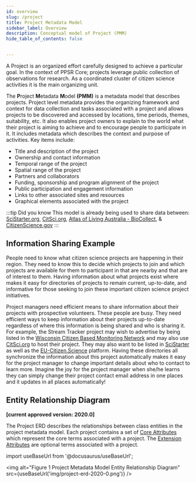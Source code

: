 ```yaml
---
id: overview
slug: /project
title: Project Metadata Model
sidebar_label: Overview
description: Conceptual model of Project (PMM)
hide_table_of_contents: false


---
```

A Project is an organized effort carefully designed to achieve a particular goal. In the context of PPSR Core; projects leverage public collection of observations for research. As a coordinated cluster of citizen science activities it is the main organizing unit.

The **P**roject **M**etadata **M**odel **(PMM)** is a metadata model that describes projects. Project level metadata provides the organizing framework and context for data collection and tasks associated with a project and allows projects to be discovered and accessed by locations, time periods, themes, suitability, etc. It also enables project owners to explain to the world what their project is aiming to achieve and to encourage people to participate in it. It includes metadata which describes the context and purpose of activities. Key items include:

- Title and description of the project
- Ownership and contact information
- Temporal range of the project
- Spatial range of the project
- Partners and collaborators
- Funding, sponsorship and program alignment of the project
- Public participation and engagement information
- Links to other associated sites and resources
- Graphical elements associated with the project



:::tip Did you know
This model is already being used to share data between: [SciStarter.org](https://scistarter.org/), [CitSci.org](https://www.citsci.org/), [Atlas of Living Australia - BioCollect](https://ala.org.au/biocollect/), & [CitizenScience.gov](https://www.citizenscience.gov/)
:::

## Information Sharing Example

People need to know what citizen science projects are happening in their region. They need to know this to decide which projects to join and which projects are available for them to participant in that are nearby and that are of interest to them. Having information about what projects exist where makes it easy for directories of projects to remain current, up-to-date, and informative for those seeking to join these important citizen science project initiatives.

Project managers need efficient means to share information about their projects with prospective volunteers. These people are busy. They need efficient ways to keep information about their projects up-to-date regardless of where this information is being shared and who is sharing it. For example, the Stream Tracker project may wish to advertise by being listed in the [Wisconsin Citizen Based Monitoring Network](http://wiatri.net/cbm/) and may also use [CitSci.org](https://www.citsci.org/) to host their project. They may also want to be listed in [SciStarter](https://scistarter.org/) as well as the [EU-Citizen.Science](https://eu-citizen.science/) platform. Having these directories all synchronize the information about this project automatically makes it easy for the project manager to change important details about who to contact to learn more. Imagine the joy for the project manager when she/he learns they can simply change their project contact email address in one places and it updates in all places automatically!


## Entity Relationship Diagram
**[current approved version: 2020.0]**

The Project ERD describes the relationships between class entities in the project metadata model. Each project contains a set of [Core Attributes](project/core-attributes.md) which represent the core terms associated with a project. The [Extension Attributes](project/extension-attributes.md) are optional terms associated with a project.  

import useBaseUrl from '@docusaurus/useBaseUrl';

<img
  alt="Figure 1 Project Metadata Model Entity Relationship Diagram"
  src={useBaseUrl('img/project-erd-2020-0.png')}
/>